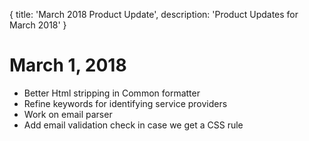 {
	title: 'March 2018 Product Update',
	description: 'Product Updates for March 2018'
}
# March 1, 2018
* Better Html stripping in Common formatter
* Refine keywords for identifying service providers
* Work on email parser
* Add email validation check in case we get a CSS rule